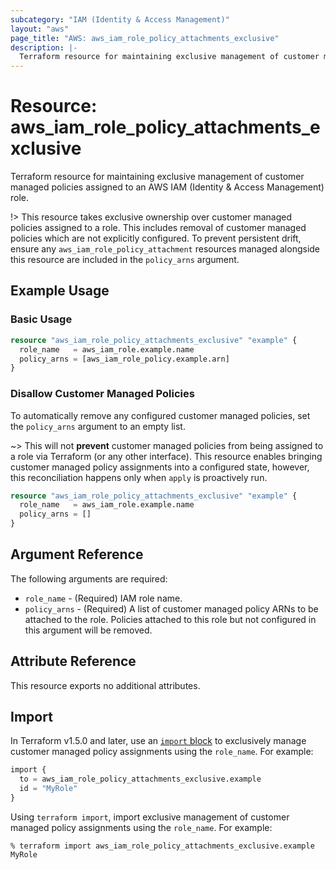 ```yaml
---
subcategory: "IAM (Identity & Access Management)"
layout: "aws"
page_title: "AWS: aws_iam_role_policy_attachments_exclusive"
description: |-
  Terraform resource for maintaining exclusive management of customer managed policies assigned to an AWS IAM (Identity & Access Management) role.
---
```

# Resource: aws_iam_role_policy_attachments_exclusive

Terraform resource for maintaining exclusive management of customer managed policies assigned to an AWS IAM (Identity & Access Management) role.

!> This resource takes exclusive ownership over customer managed policies assigned to a role. This includes removal of customer managed policies which are not explicitly configured. To prevent persistent drift, ensure any `aws_iam_role_policy_attachment` resources managed alongside this resource are included in the `policy_arns` argument.

## Example Usage

### Basic Usage

```terraform
resource "aws_iam_role_policy_attachments_exclusive" "example" {
  role_name   = aws_iam_role.example.name
  policy_arns = [aws_iam_role_policy.example.arn]
}
```

### Disallow Customer Managed Policies

To automatically remove any configured customer managed policies, set the `policy_arns` argument to an empty list.

~> This will not __prevent__ customer managed policies from being assigned to a role via Terraform (or any other interface). This resource enables bringing customer managed policy assignments into a configured state, however, this reconciliation happens only when `apply` is proactively run.

```terraform
resource "aws_iam_role_policy_attachments_exclusive" "example" {
  role_name   = aws_iam_role.example.name
  policy_arns = []
}
```

## Argument Reference

The following arguments are required:

* `role_name` - (Required) IAM role name.
* `policy_arns` - (Required) A list of customer managed policy ARNs to be attached to the role. Policies attached to this role but not configured in this argument will be removed.

## Attribute Reference

This resource exports no additional attributes.

## Import

In Terraform v1.5.0 and later, use an [`import` block](https://developer.hashicorp.com/terraform/language/import) to exclusively manage customer managed policy assignments using the `role_name`. For example:

```terraform
import {
  to = aws_iam_role_policy_attachments_exclusive.example
  id = "MyRole"
}
```

Using `terraform import`, import exclusive management of customer managed policy assignments using the `role_name`. For example:

```console
% terraform import aws_iam_role_policy_attachments_exclusive.example MyRole
```

